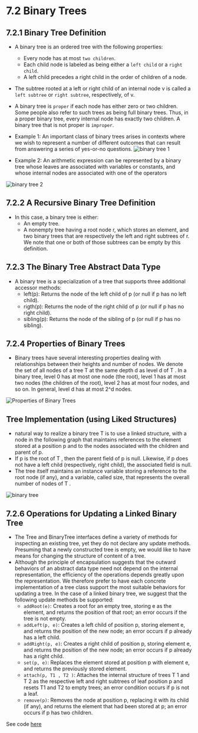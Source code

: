 # 7.2 Binary Trees
## 7.2.1 Binary Tree Definition
+ A binary tree is an ordered tree with the following properties:
  - Every node has at most `two children`.
  - Each child node is labeled as being either a `left child` or a `right child`.
  - A left child precedes a right child in the order of children of a node.
+ The subtree rooted at a left or right child of an internal node v is called a `left subtree` or `right subtree`, respectively, of v.
+ A binary tree is `proper` if each node has either zero or two children. Some people also refer to such trees as being full binary trees. Thus, in a proper binary tree, every internal node has exactly two children. A binary tree that is not proper is `improper`.
+ Example 1: An important class of binary trees arises in contexts where we wish to represent a number of different outcomes that can result from answering a series of yes-or-no questions.
![binary tree 1](https://miro.medium.com/max/1024/1*EFCePNEkqoGmxm5qR-nqrA.gif)

+ Example 2: An arithmetic expression can be represented by a binary tree whose leaves are associated with variables or constants, and whose internal nodes are associated with one of the operators 

![binary tree 2](https://i.ytimg.com/vi/_LxbhLNRZkI/maxresdefault.jpg)

## 7.2.2 A Recursive Binary Tree Definition
+ In this case, a binary tree is either:
  -  An empty tree.
  -  A nonempty tree having a root node r, which stores an element, and two binary trees that are respectively the left and right subtrees of r. We note that one or both of those subtrees can be empty by this definition.

## 7.2.3 The Binary Tree Abstract Data Type
+ A binary tree is a specialization of a tree that supports three additional accessor methods:
  - left(p): Returns the node of the left child of p (or null if p has no left child).
  - rigth(p): Returns the node of the right child of p (or null if p has no right child).
  - sibling(p): Returns the node of the sibling of p (or null if p has no sibling).
## 7.2.4 Properties of Binary Trees
+ Binary trees have several interesting properties dealing with relationships between their heights and number of nodes. We denote the set of all nodes of a tree T at the same depth d as level d of T . In a binary tree, level 0 has at most one node (the root), level 1 has at most two nodes (the children of the root), level 2 has at most four nodes, and so on. In general, level d has at most 2^d nodes.

![Properties of Binary Trees](https://sbme-tutorials.github.io/2020/data-structure-FALL/images/Tree04.png)
## Tree Implementation (using Liked Structures)
+ natural way to realize a binary tree T is to use a linked structure, with a node in the following graph that maintains references to the element stored at a position p and to the nodes associated with the children and parent of p.
+ If p is the root of T , then the parent field of p is null. Likewise, if p does not have a left child (respectively, right child), the associated field is null. 
+ The tree itself maintains an instance variable storing a reference to the root node (if any), and a variable, called size, that represents the overall number of nodes of T .

![binary tree](https://sbme-tutorials.github.io/2020/data-structure-FALL/images/Tree05.png)

## 7.2.6 Operations for Updating a Linked Binary Tree
+ The Tree and BinaryTree interfaces define a variety of methods for inspecting an existing tree, yet they do not declare any update methods. Presuming that a newly constructed tree is empty, we would like to have means for changing the structure of content of a tree.
+ Although the principle of encapsulation suggests that the outward behaviors of an abstract data type need not depend on the internal representation, the efficiency of the operations depends greatly upon the representation. We therefore prefer to have each concrete implementation of a tree class support the most suitable behaviors for updating a tree. In the case of a linked binary tree, we suggest that the following update methods be supported:
  - `addRoot(e)`: Creates a root for an empty tree, storing e as the element, and returns the position of that root; an error occurs if the tree is not empty.
  - `addLeft(p, e)`: Creates a left child of position p, storing element e, and returns the position of the new node; an error occurs if p already has a left child.
  - `addRight(p, e)`: Creates a right child of position p, storing element e, and returns the position of the new node; an error occurs if p already has a right child.
  - `set(p, e)`: Replaces the element stored at position p with element e, and returns the previously stored element.
  - `attach(p, T1 , T2 )`: Attaches the internal structure of trees T 1 and T 2 as the respective left and right subtrees of leaf position p and resets T1 and T2 to empty trees; an error condition occurs if p is not a leaf.
  - `remove(p)`: Removes the node at position p, replacing it with its child (if any), and returns the element that had been stored at p; an error occurs if p has two children.

See code [here](https://replit.com/@ZhangNing1/CSCI241NingZhang#CSCI241/LinkedBinaryTree.java)
